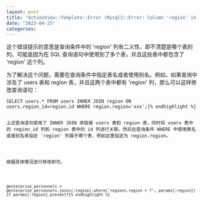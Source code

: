 ```yaml
---
layout: post
title: "ActionView::Template::Error (Mysql2::Error: Column 'region' in where clause is ambiguous)"
date: "2023-04-25"
categories: 
---
```

<p>这个错误提示的意思是查询条件中的 &#39;region&#39; 列有二义性，即不清楚是哪个表的列。可能是因为在 SQL 查询语句中使用到了多个表，并且这些表中都包含了 &#39;region&#39; 这个列。</p>

<p>为了解决这个问题，需要在查询条件中指定表名或者使用别名。例如，如果查询中涉及了 users 表和 region 表，并且这两个表中都有 &#39;region&#39; 列，那么可以这样修改查询语句：</p>

<pre>
<code>SELECT users.* FROM users INNER JOIN region ON users.region_id=region.id WHERE region.region=&#39;xxx&#39;;{% endhighlight %}

<p>上述查询语句使用了 INNER JOIN 来链接 users 表和 region 表，同时将 users 表中的 region_id 列和 region 表中的 id 列进行关联。然后在查询条件 WHERE 中使用表名或者别名来指定 &#39;region&#39; 列属于哪个表，例如这里指定为 region.region。</p>

<p>根据具体情况进行修改即可。</p>

<pre>
<code>@enterprise_personnels = @enterprise_personnels.joins(:region).where(&#39;regions.region = ?&#39;, params[:region]) if params[:region].present?{% endhighlight %}

